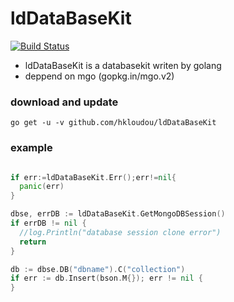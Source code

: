 # ldDataBaseKit
[![Build Status](https://travis-ci.org/hkloudou/ldDataBaseKit.svg?branch=master)](https://travis-ci.org/hkloudou/ldDataBaseKit)
- ldDataBaseKit is a databasekit writen by golang
- deppend on mgo (gopkg.in/mgo.v2)
### download and update
`go get -u -v github.com/hkloudou/ldDataBaseKit`

### example
``` go

if err:=ldDataBaseKit.Err();err!=nil{
  panic(err)
}

dbse, errDB := ldDataBaseKit.GetMongoDBSession()
if errDB != nil {
  //log.Println("database session clone error")
  return
}

db := dbse.DB("dbname").C("collection")
if err := db.Insert(bson.M{}); err != nil {
}
```
